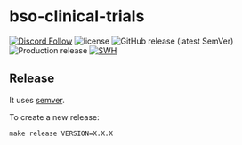 # bso-clinical-trials

[![Discord Follow](https://dcbadge.vercel.app/api/server/TudsqDqTqb?style=flat)](https://discord.gg/TudsqDqTqb)
![license](https://img.shields.io/github/license/dataesr/bso-clinical-trials)
![GitHub release (latest SemVer)](https://img.shields.io/github/v/release/dataesr/bso-clinical-trials)
![Production release](https://github.com/dataesr/bso-clinical-trials/actions/workflows/build.yml/badge.svg)
[![SWH](https://archive.softwareheritage.org/badge/origin/https://github.com/dataesr/bso-clinical-trials)](https://archive.softwareheritage.org/browse/origin/?origin_url=https://github.com/dataesr/bso-clinical-trials)


## Release

It uses [semver](https://semver.org/).

To create a new release:
```shell
make release VERSION=X.X.X
```
